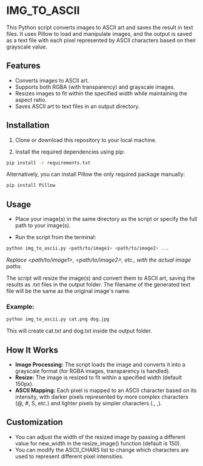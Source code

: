 # IMG_TO_ASCII
This Python script converts images to ASCII art and saves the result in text files. It uses Pillow to load and manipulate images, and the output is saved as a text file with each pixel represented by ASCII characters based on their grayscale value.

## Features
- Converts images to ASCII art.
- Supports both RGBA (with transparency) and grayscale images.
- Resizes images to fit within the specified width while maintaining the aspect ratio.
- Saves ASCII art to text files in an output directory.

## Installation
1. Clone or download this repository to your local machine.

2. Install the required dependencies using pip:

``` bash
pip install -r requirements.txt
```
Alternatively, you can install Pillow the only required package manually:

``` bash
pip install Pillow
```

## Usage
- Place your image(s) in the same directory as the script or specify the full path to your image(s).

- Run the script from the terminal:

```bash
python img_to_ascii.py <path/to/image1> <path/to/image2> ...
```
*Replace <path/to/image1>, <path/to/image2>, etc., with the actual image paths.*


The script will resize the image(s) and convert them to ASCII art, saving the results as .txt files in the output folder. The filename of the generated text file will be the same as the original image's name.

### Example:

```bash
python img_to_ascii.py cat.png dog.jpg
```

This will create cat.txt and dog.txt inside the output folder.

## How It Works
- **Image Processing:** The script loads the image and converts it into a grayscale format (for RGBA images, transparency is handled).
- **Resize:** The image is resized to fit within a specified width (default 150px).
- **ASCII Mapping:** Each pixel is mapped to an ASCII character based on its intensity, with darker pixels represented by more complex characters (@, #, S, etc.) and lighter pixels by simpler characters (., ,).

## Customization
- You can adjust the width of the resized image by passing a different value for new_width in the resize_image() function (default is 150).
- You can modify the ASCII_CHARS list to change which characters are used to represent different pixel intensities.
